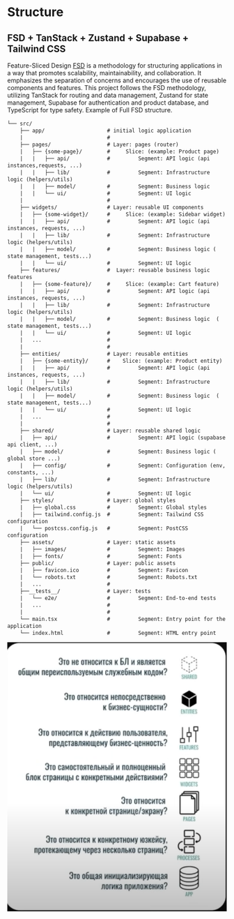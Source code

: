 # Structure

## FSD + TanStack + Zustand + Supabase + Tailwind CSS

Feature-Sliced Design [FSD](https://feature-sliced.github.io/documentation/ru/docs/get-started) is a methodology for structuring applications in a way that promotes scalability, maintainability, and collaboration.
It emphasizes the separation of concerns and encourages the use of reusable components and features.
This project follows the FSD methodology, utilizing TanStack for routing and data management, Zustand for state management, Supabase for authentication and product database, and TypeScript for type safety.
Example of Full FSD structure.

```
└── src/
    ├── app/                    # initial logic application
    |                           #
    ├── pages/                  # Layer: pages (router)
    |   ├── {some-page}/        #     Slice: (example: Product page)
    |   |   ├── api/            #         Segment: API logic (api instances,requests, ...)
    |   |   ├── lib/            #         Segment: Infrastructure logic (helpers/utils)
    |   |   ├── model/          #         Segment: Business logic
    |   |   └── ui/             #         Segment: UI logic
    |                           #
    ├── widgets/                # Layer: reusable UI components
    |   ├── {some-widget}/      #     Slice: (example: Sidebar widget)
    |   |   ├── api/            #         Segment: API logic (api instances, requests, ...)
    |   |   ├── lib/            #         Segment: Infrastructure logic (helpers/utils)
    |   |   ├── model/          #         Segment: Business logic ( state management, tests...)
    |   |   └── ui/             #         Segment: UI logic
    ├── features/               #  Layer: reusable business logic features
    |   ├── {some-feature}/     #     Slice: (example: Cart feature)
    |   |   ├── api/            #         Segment: API logic (api instances, requests, ...)
    |   |   ├── lib/            #         Segment: Infrastructure logic (helpers/utils)
    |   |   ├── model/          #         Segment: Business logic  ( state management, tests...)
    |   |   └── ui/             #         Segment: UI logic
    |   ...                     #
    |                           #
    ├── entities/               # Layer: reusable entities
    |   ├── {some-entity}/      #    Slice: (example: Product entity)
    |   |   ├── api/            #         Segment: API logic (api instances, requests, ...)
    |   |   ├── lib/            #         Segment: Infrastructure logic (helpers/utils)
    |   |   ├── model/          #         Segment: Business logic  ( state management, tests...)
    |   |   └── ui/             #         Segment: UI logic
    |   ...                     #
    |                           #
    ├── shared/                 # Layer: reusable shared logic
    |   ├── api/                #         Segment: API logic (supabase api client, ...)
    |   ├── model/              #         Segment: Business logic ( global store ...)
    |   ├── config/             #         Segment: Configuration (env, constants, ...)
    |   ├── lib/                #         Segment: Infrastructure logic (helpers/utils)
    |   └── ui/                 #         Segment: UI logic
    ├── styles/                 # Layer: global styles
    |   ├── global.css          #         Segment: Global styles
    |   ├── tailwind.config.js  #         Segment: Tailwind CSS configuration
    |   └── postcss.config.js   #         Segment: PostCSS configuration
    ├── assets/                 # Layer: static assets
    |   ├── images/             #         Segment: Images
    |   ├── fonts/              #         Segment: Fonts
    ├── public/                 # Layer: public assets
    |   ├── favicon.ico         #         Segment: Favicon
    |   └── robots.txt          #         Segment: Robots.txt
    |   ...                     #
    ├──__tests__/               # Layer: tests
    |   └── e2e/                #         Segment: End-to-end tests
    |   ...                     #
    |                           #
    └── main.tsx                #         Segment: Entry point for the application
    └── index.html              #         Segment: HTML entry point
```

![image info](fsd.png)
